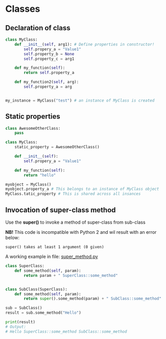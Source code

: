 # Classes

## Declaration of class

```python
class MyClass:
    def __init__(self, arg1): # Define properties in constructor!
        self.propery_a = "Value1"
        self.property_b = None
        self.property_c = arg1

    def my_function(self):
        return self.property_a

    def my_function2(self, arg):
        self.property_a = arg


my_instance = MyClass("test") # an instance of MyClass is created
```

## Static properties

```python
class AwesomeOtherClass:
    pass

class MyClass:
    static_property = AwesomeOtherClass()

    def __init__(self):
        self.propery_a = "Value1"

    def my_function(self):
        return "hello"

myobject = MyClass()
myobject.property_a # This belongs to an instance of MyClass object
MyClass.tatic_property # This is shared across all insances
```

## Invocation of super-class method

Use the __super()__ to invoke a method of super-class from sub-class

__NB!__ This code is incompatible with Python 2 and wil result with an error below:

```
super() takes at least 1 argument (0 given)
```

A working example in file: [super_method.py](examples/classes/super_method.py)

```python
class SuperClass:
    def some_method(self, param):
        return param + " SuperClass::some_method"


class SubClass(SuperClass):
    def some_method(self, param):
        return super().some_method(param) + " SubClass::some_method"

sub = SubClass()
result = sub.some_method("Hello")

print(result)
# Output:
# Hello SuperClass::some_method SubClass::some_method
```